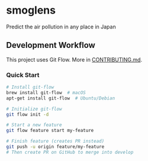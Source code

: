 # smoglens
Predict the air pollution in any place in Japan

## Development Workflow

This project uses Git Flow. More in [CONTRIBUTING.md](CONTRIBUTING.md). 

### Quick Start

```bash
# Install git-flow
brew install git-flow  # macOS
apt-get install git-flow  # Ubuntu/Debian

# Initialize git-flow
git flow init -d

# Start a new feature
git flow feature start my-feature

# Finish feature (creates PR instead)
git push -u origin feature/my-feature
# Then create PR on GitHub to merge into develop
```
